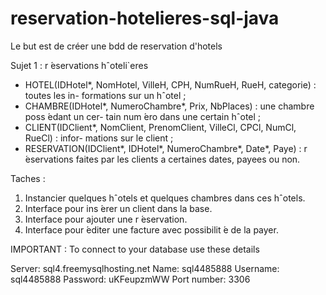 # reservation-hotelieres-sql-java

Le but est de créer une bdd de reservation d'hotels 

Sujet 1 : r ́eservations hˆoteli`eres
- HOTEL(IDHotel*, NomHotel, VilleH, CPH, NumRueH, RueH, categorie) : toutes les in-
formations sur un hˆotel ;
- CHAMBRE(IDHotel*, NumeroChambre*, Prix, NbPlaces) : une chambre poss ́edant un cer-
tain num ́ero dans une certain hˆotel ;
- CLIENT(IDClient*, NomClient, PrenomClient, VilleCl, CPCl, NumCl, RueCl) : infor-
mations sur le client ;
- RESERVATION(IDClient*, IDHotel*, NumeroChambre*, Date*, Paye) : r ́eservations faites
par les clients a certaines dates, payees ou non.

Taches : 
1. Instancier quelques hˆotels et quelques chambres dans ces hˆotels.
2. Interface pour ins ́erer un client dans la base.
3. Interface pour ajouter une r ́eservation.
4. Interface pour  ́editer une facture avec possibilit ́e de la payer.

IMPORTANT :
To connect to your database use these details

Server: sql4.freemysqlhosting.net
Name: sql4485888
Username: sql4485888
Password: uKFeupzmWW
Port number: 3306
